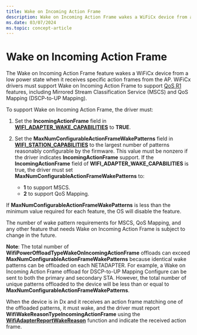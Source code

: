 ```yaml
---
title: Wake on Incoming Action Frame
description: Wake on Incoming Action Frame wakes a WiFiCx device from a low power state when it receives specific action frames from the AP.
ms.date: 03/07/2024
ms.topic: concept-article
---
```


# Wake on Incoming Action Frame

The Wake on Incoming Action Frame feature wakes a WiFiCx device from a low power state when it receives specific action frames from the AP. WiFiCx drivers must support Wake on Incoming Action Frame to support [QoS R1](qos-r1.md) features, including Mirrored Stream Classification Service (MSCS) and QoS Mapping (DSCP-to-UP Mapping).

To support Wake on Incoming Action Frame, the driver must:

1. Set the **IncomingActionFrame** field in [**WIFI_ADAPTER_WAKE_CAPABILITIES**](/windows-hardware/drivers/ddi/wificx/ns-wificx-wifi_adapter_wake_capabilities) to **TRUE**.

1. Set the **MaxNumConfigurableActionFrameWakePatterns** field in [**WIFI_STATION_CAPABILITIES**](/windows-hardware/drivers/ddi/wificx/ns-wificx-wifi_station_capabilities) to the largest number of patterns reasonably configurable by the firmware. This value must be nonzero if the driver indicates **IncomingActionFrame** support. If the **IncomingActionFrame** field of **WIFI_ADAPTER_WAKE_CAPABILITIES** is true, the driver must set **MaxNumConfigurableActionFrameWakePatterns** to:
    * **1** to support MSCS.
    * **2** to support QoS Mapping.

If **MaxNumConfigurableActionFrameWakePatterns** is less than the minimum value required for each feature, the OS will disable the feature.

The number of wake pattern requirements for MSCS, QoS Mapping, and any other feature that needs Wake on Incoming Action Frame is subject to change in the future.

**Note**: The total number of **WifiPowerOffloadTypeWakeOnIncomingActionFrame** offloads can exceed **MaxNumConfigurableActionFrameWakePatterns** because identical wake patterns can be offloaded on each NETADAPTER. For example, a Wake on Incoming Action Frame offload for DSCP-to-UP Mapping Configure can be sent to both the primary and secondary STA. However, the total number of unique patterns offloaded to the device will be less than or equal to **MaxNumConfigurableActionFrameWakePatterns**. 

When the device is in Dx and it receives an action frame matching one of the offloaded patterns, it must wake, and the driver must report **WifiWakeReasonTypeIncomingActionFrame** using the [**WifiAdapterReportWakeReason**](/windows-hardware/drivers/ddi/wificx/nf-wificx-wifiadapterreportwakereason) function and indicate the received action frame.

